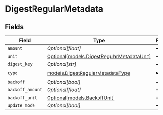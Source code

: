 # DigestRegularMetadata


## Fields

| Field                                                                                | Type                                                                                 | Required                                                                             | Description                                                                          |
| ------------------------------------------------------------------------------------ | ------------------------------------------------------------------------------------ | ------------------------------------------------------------------------------------ | ------------------------------------------------------------------------------------ |
| `amount`                                                                             | *Optional[float]*                                                                    | :heavy_minus_sign:                                                                   | N/A                                                                                  |
| `unit`                                                                               | [Optional[models.DigestRegularMetadataUnit]](../models/digestregularmetadataunit.md) | :heavy_minus_sign:                                                                   | N/A                                                                                  |
| `digest_key`                                                                         | *Optional[str]*                                                                      | :heavy_minus_sign:                                                                   | N/A                                                                                  |
| `type`                                                                               | [models.DigestRegularMetadataType](../models/digestregularmetadatatype.md)           | :heavy_check_mark:                                                                   | N/A                                                                                  |
| `backoff`                                                                            | *Optional[bool]*                                                                     | :heavy_minus_sign:                                                                   | N/A                                                                                  |
| `backoff_amount`                                                                     | *Optional[float]*                                                                    | :heavy_minus_sign:                                                                   | N/A                                                                                  |
| `backoff_unit`                                                                       | [Optional[models.BackoffUnit]](../models/backoffunit.md)                             | :heavy_minus_sign:                                                                   | N/A                                                                                  |
| `update_mode`                                                                        | *Optional[bool]*                                                                     | :heavy_minus_sign:                                                                   | N/A                                                                                  |